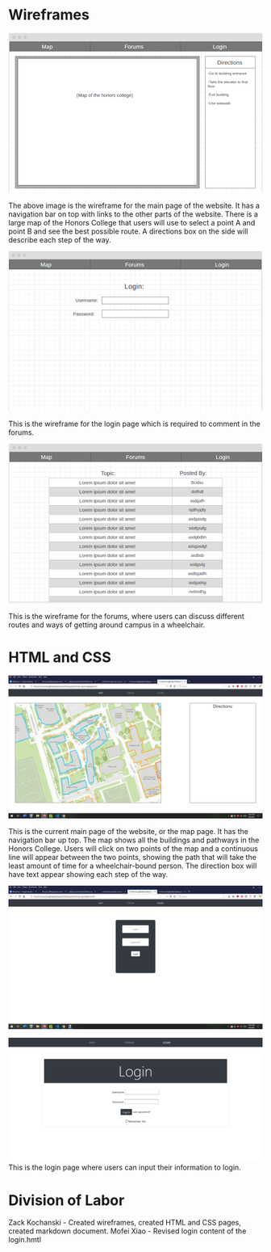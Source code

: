 # Wireframes

![map page wireframe](../images/mapwireframe.png)

The above image is the wireframe for the main page of the website. It has a navigation bar on top with links to the other parts of the website. There is a large map of the Honors College that users will use to select a point A and point B and see the best possible route. A directions box on the side will describe each step of the way.

![login page wireframe](../images/loginwireframe.png)

This is the wireframe for the login page which is required to comment in the forums. 

![forum page wireframe](../images/forumwireframe.png)

This is the wireframe for the forums, where users can discuss different routes and ways of getting around campus in a wheelchair. 

# HTML and CSS

![map page](../images/mappageimg.png)

This is the current main page of the website, or the map page. It has the navigation bar up top. The map shows all the buildings and pathways in the Honors College. Users will click on two points of the map and a continuous line will appear between the two points, showing the path that will take the least amount of time for a wheelchair-bound person. The direction box will have text appear showing each step of the way.

![login page](../images/loginimg.png)

![login page](../images/loginpass.png)
This is the login page where users can input their information to login. 

# Division of Labor

Zack Kochanski - Created wireframes, created HTML and CSS pages, created markdown document. 
Mofei Xiao - Revised login content of the login.hmtl 
